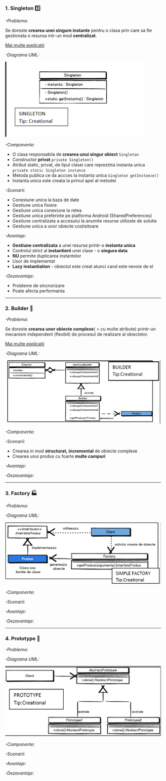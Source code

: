 ### 1. Singleton  :one:

  _-Problema:_ 
  
  Se doreste **crearea unei singure instante** pentru o clasa prin care sa fie gestionata o resursa intr-un mod **centralizat**.
  
  [Mai multe explicatii](https://www.youtube.com/watch?v=hUE_j6q0LTQ)

 _-Diagrama UML:_
 
 ![img](https://github.com/MikyPopescu/SoftwareQualityAndTesting/blob/master/Documentation/UML_Diagrams/1_Singleton.png)

_-Componente:_
 * O clasa responsabila de **crearea unui singur obiect** `Singleton`
 * Constructor **privat** `private Singleton()`
 * Atribut static, privat, de tipul clasei care reprezinta instanta unica `private static Singleton instance`
 * Metoda publica ce da accces la instanta unica `Singleton getInstance()`
 * Instanta unica este creata la primul apel al metodei

_-Scenarii:_
 * Conexiune unica la baza de date
 * Gestiune unica fisiere
 * Gestiune unica conexiune la retea
 * Gestiune unica preferinte pe platforma Android (SharedPreferences)
 * Gestiune centralizata a accesului la anumite resurse utilizate de solutie
 * Gestiune unica a unor obiecte costisitoare

_-Avantaje:_
 * **Gestiune centralizata** a unei resurse printr-o **instanta unica**
 * Controlul strict al **instantierii** unei clase - o **singura data**
 * **NU** permite duplicarea instantelor
 * Usor de implementat
 * **Lazy instantiation** - obiectul este creat atunci cand este nevoie de el

_-Dezavantaje:_ 
  * Probleme de sincronizare
  * Poate afecta performanta
  
  --- 
  
### 2. Builder  :muscle:
 _-Problema:_ 
  
   Se doreste **crearea unor obiecte complexe**( = cu multe atribute) printr-un mecanism independent (flexibil) de procesul de realizare al obiectelor. 
  
   
  [Mai multe explicatii](https://www.youtube.com/watch?v=KbIdk5BRn0w)

 _-Diagrama UML:_
 
 ![img](https://github.com/MikyPopescu/SoftwareQualityAndTesting/blob/master/Documentation/UML_Diagrams/2_Builder.png)

_-Componente:_


_-Scenarii:_
* Crearea in mod **structurat, incremental** de obiecte complexe
* Crearea unui produs cu foarte **multe campuri**
 

_-Avantaje:_


_-Dezavantaje:_

  --- 
  
### 3. Factory  :factory:
 _-Problema:_ 
  
 

 _-Diagrama UML:_
 
  ![img](https://github.com/MikyPopescu/SoftwareQualityAndTesting/blob/master/Documentation/UML_Diagrams/3_1_Simple_Factory.png)


_-Componente:_

_-Scenarii:_
 

_-Avantaje:_


_-Dezavantaje:_

  --- 

### 4. Prototype  :dancers:
 _-Problema:_ 
  
 

 _-Diagrama UML:_
 
 ![img](https://github.com/MikyPopescu/SoftwareQualityAndTesting/blob/master/Documentation/UML_Diagrams/4_Prototype.png)


_-Componente:_

_-Scenarii:_
 

_-Avantaje:_


_-Dezavantaje:_
 
